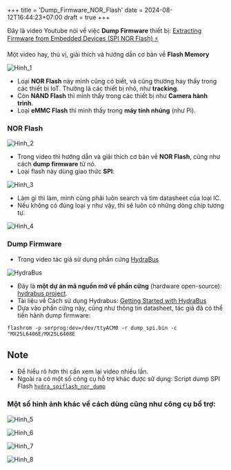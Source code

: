 +++
title = 'Dump_Firmware_NOR_Flash'
date = 2024-08-12T16:44:23+07:00
draft = true
+++

Đây là video Youtube nói về việc **Dump Firmware** thiết bị: [Extracting Firmware from Embedded Devices (SPI NOR Flash) ⚡](https://www.youtube.com/watch?v=nruUuDalNR0&list=WL&index=7)

Một video hay, thú vị, giải thích và hướng dẫn cơ bản về **Flash Memory**

![Hinh_1](/image/IoT/Dump_Firmware_NOR_Flash/Hinh_1.png)

- Loại **NOR Flash** này mình cũng có biết, và cũng thường hay thấy trong các thiết bị IoT. Thường là các thiết bị nhỏ, như **tracking**.
- Còn **NAND Flash** thì mình thấy trong các thiết bị như **Camera hành trình**.
- Loại **eMMC Flash** thì mình thấy trong **máy tính nhúng** (như Pi).

### NOR Flash

![Hinh_2](/image/IoT/Dump_Firmware_NOR_Flash/Hinh_2.png)

- Trong video thì hướng dẫn và giải thích cơ bản về **NOR Flash**, cũng như cách **dump firmware** từ nó.
- Loại flash này dùng giao thức **SPI**:

![Hinh_3](/image/IoT/Dump_Firmware_NOR_Flash/Hinh_3.png)

- Làm gì thì làm, mình cũng phải luôn search và tìm datasheet của loại IC.
- Nếu không có đúng loại y như vậy, thì sẽ luôn có những dòng chip tương tự.

![Hinh_4](/image/IoT/Dump_Firmware_NOR_Flash/Hinh_4.png)

### Dump Firmware
- Trong video tác giả sử dụng phần cứng [HydraBus](https://hydrabus.com/hydrabus-1-0-specifications/?v=e14da64a5617)

![HydraBus](/image/IoT/Dump_Firmware_NOR_Flash/HydraFW_Default_PinAssignment.jpg)

- Đây là **một dự án mã nguồn mở về phần cứng** (hardware open-source): [hydrabus project](https://github.com/hydrabus/hydrabus).
- Tài liệu về Cách sử dụng Hydrabus: [Getting Started with HydraBus](https://github.com/hydrabus/hydrafw/wiki/Getting-Started-with-HydraBus)
- Dựa vào phần cứng này, cũng như thông tin datasheet, tác giả đã có thể tiến hành dump firmware:
```
flashrom -p serprog:dev=/dev/ttyACM0 -r dump_spi.bin -c "MX25L6406E/MX25L6408E
```

## Note
- Để hiểu rõ hơn thì cần xem lại video nhiều lần.
- Ngoài ra có một số công cụ hỗ trợ khác được sử dụng: Script dump SPI Flash [`hydra_spiflash_nor_dump`](https://github.com/hydrabus/hydrafw/tree/master/contrib/hydra_spiflash_nor_dump)

### Một số hình ảnh khác về cách dùng cũng như công cụ bổ trợ:

![Hinh_5](/image/IoT/Dump_Firmware_NOR_Flash/Hinh_5.png)

![Hinh_6](/image/IoT/Dump_Firmware_NOR_Flash/Hinh_6.png)

![Hinh_7](/image/IoT/Dump_Firmware_NOR_Flash/Hinh_7.png)

![Hinh_8](/image/IoT/Dump_Firmware_NOR_Flash/Hinh_8.png)






